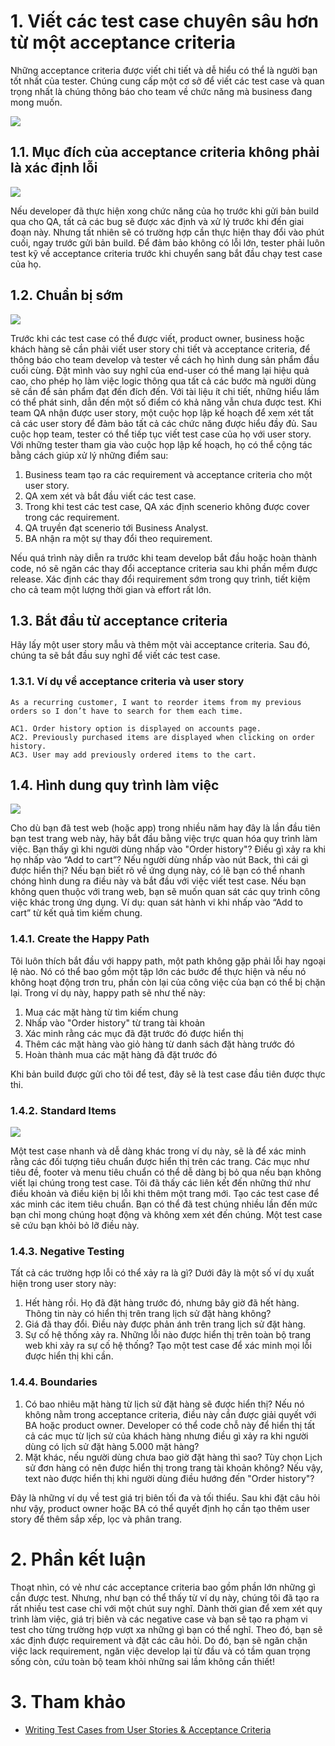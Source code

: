 # 1. Viết các test case chuyên sâu hơn từ một acceptance criteria

Những acceptance criteria được viết chi tiết và dễ hiểu có thể là người bạn tốt nhất của tester. Chúng cung cấp một cơ sở để viết các test case và quan trọng nhất là chúng thông báo cho team về chức năng mà business đang mong muốn.

![](https://images.viblo.asia/8b1c1471-3821-4e59-aabc-6ca1927f557d.png)

## 1.1. Mục đích của acceptance criteria không phải là xác định lỗi

![](https://images.viblo.asia/135b0e31-89d3-413d-b2a3-f46076624733.jpg)

Nếu developer đã thực hiện xong chức năng của họ trước khi gửi bản build qua cho QA, tất cả các bug sẽ được xác định và xử lý trước khi đến giai đoạn này. Nhưng tất nhiên sẽ có trường hợp cần thực hiện thay đổi vào phút cuối, ngay trước gửi bản build. Để đảm bảo không có lỗi lớn, tester phải luôn test kỹ về acceptance criteria trước khi chuyển sang bắt đầu chạy test case của họ.

## 1.2. Chuẩn bị sớm

![](https://images.viblo.asia/08033c15-a73b-4306-b873-3e4eb661f2e4.jpg)

Trước khi các test case có thể được viết, product owner, business hoặc khách hàng sẽ cần phải viết user story chi tiết và acceptance criteria, để thông báo cho team develop và tester về cách họ hình dung sản phẩm đầu cuối cùng. Đặt mình vào suy nghĩ của end-user có thể mang lại hiệu quả cao, cho phép họ làm việc logic thông qua tất cả các bước mà người dùng sẽ cần để sản phẩm đạt đến đích đến. Với tài liệu ít chi tiết, những hiểu lầm có thể phát sinh, dẫn đến một số điểm có khả năng vẫn chưa được test. Khi team QA nhận được user story, một cuộc họp lập kế hoạch để xem xét tất cả các user story để đảm bảo tất cả các chức năng được hiểu đầy đủ. Sau cuộc họp team, tester có thể tiếp tục viết test case của họ với user story. Với những tester tham gia vào cuộc họp lập kế hoạch, họ có thể cộng tác bằng cách giúp xử lý những điểm sau:

1. Business team tạo ra các requirement và acceptance criteria cho một user story.
2. QA xem xét và bắt đầu viết các test case.
3. Trong khi test các test case, QA xác định scenerio không được cover trong các requirement.
4. QA truyền đạt scenerio tới Business Analyst.
5. BA nhận ra một sự thay đổi theo requirement.

Nếu quá trình này diễn ra trước khi team develop bắt đầu hoặc hoàn thành code, nó sẽ ngăn các thay đổi acceptance criteria sau khi phần mềm được release. Xác định các thay đổi requirement sớm trong quy trình, tiết kiệm cho cả team một lượng thời gian và effort rất lớn.

## 1.3. Bắt đầu từ acceptance criteria

Hãy lấy một user story mẫu và thêm một vài acceptance criteria. Sau đó, chúng ta sẽ bắt đầu suy nghĩ để viết các test case.

### 1.3.1. Ví dụ về acceptance criteria và user story

```
As a recurring customer, I want to reorder items from my previous orders so I don’t have to search for them each time.

AC1. Order history option is displayed on accounts page.
AC2. Previously purchased items are displayed when clicking on order history.
AC3. User may add previously ordered items to the cart.
```

## 1.4. Hình dung quy trình làm việc

![](https://images.viblo.asia/7d877070-df2c-4509-b889-2d5dd0607667.jpg)

Cho dù bạn đã test web (hoặc app) trong nhiều năm hay đây là lần đầu tiên bạn test trang web này, hãy bắt đầu bằng việc trực quan hóa quy trình làm việc. Bạn thấy gì khi người dùng nhấp vào "Order history"? Điều gì xảy ra khi họ nhấp vào “Add to cart”? Nếu người dùng nhấp vào nút Back, thì cái gì được hiển thị? Nếu bạn biết rõ về ứng dụng này, có lẽ bạn có thể nhanh chóng hình dung ra điều này và bắt đầu với việc viết test case. Nếu bạn không quen thuộc với trang web, bạn sẽ muốn quan sát các quy trình công việc khác trong ứng dụng. Ví dụ: quan sát hành vi khi nhấp vào “Add to cart” từ kết quả tìm kiếm chung.

### 1.4.1. Create the Happy Path

Tôi luôn thích bắt đầu với happy path, một path không gặp phải lỗi hay ngoại lệ nào. Nó có thể bao gồm một tập lớn các bước để thực hiện và nếu nó không hoạt động trơn tru, phần còn lại của công việc của bạn có thể bị chặn lại. Trong ví dụ này, happy path sẽ như thế này:

1. Mua các mặt hàng từ tìm kiếm chung
2. Nhấp vào "Order history" từ trang tài khoản
3. Xác minh rằng các mục đã đặt trước đó được hiển thị
4. Thêm các mặt hàng vào giỏ hàng từ danh sách đặt hàng trước đó
5. Hoàn thành mua các mặt hàng đã đặt trước đó

Khi bản build được gửi cho tôi để test, đây sẽ là test case đầu tiên được thực thi.

### 1.4.2. Standard Items

![](https://images.viblo.asia/e7c48da1-875a-4b1b-aeb3-1d1ac3f68f68.png)

Một test case nhanh và dễ dàng khác trong ví dụ này, sẽ là để xác minh rằng các đối tượng tiêu chuẩn được hiển thị trên các trang. Các mục như tiêu đề, footer và menu tiêu chuẩn có thể dễ dàng bị bỏ qua nếu bạn không viết lại chúng trong test case. Tôi đã thấy các liên kết đến những thứ như điều khoản và điều kiện bị lỗi khi thêm một trang mới. Tạo các test case để xác minh các item tiêu chuẩn. Bạn có thể đã test chúng nhiều lần đến mức bạn chỉ mong chúng hoạt động và không xem xét đến chúng. Một test case sẽ cứu bạn khỏi bỏ lỡ điều này.

### 1.4.3. Negative Testing

Tất cả các trường hợp lỗi có thể xảy ra là gì? Dưới đây là một số ví dụ xuất hiện trong user story này:

1. Hết hàng rồi. Họ đã đặt hàng trước đó, nhưng bây giờ đã hết hàng. Thông tin này có hiển thị trên trang lịch sử đặt hàng không?
2. Giá đã thay đổi. Điều này được phản ánh trên trang lịch sử đặt hàng.
3. Sự cố hệ thống xảy ra. Những lỗi nào được hiển thị trên toàn bộ trang web khi xảy ra sự cố hệ thống? Tạo một test case để xác minh mọi lỗi được hiển thị khi cần.

### 1.4.4. Boundaries

1. Có bao nhiêu mặt hàng từ lịch sử đặt hàng sẽ được hiển thị? Nếu nó không nằm trong acceptance criteria, điều này cần được giải quyết với BA hoặc product owner. Developer có thể code chỗ này để hiển thị tất cả các mục từ lịch sử của khách hàng nhưng điều gì xảy ra khi người dùng có lịch sử đặt hàng 5.000 mặt hàng?
2. Mặt khác, nếu người dùng chưa bao giờ đặt hàng thì sao? Tùy chọn Lịch sử đơn hàng có nên được hiển thị trong trang tài khoản không? Nếu vậy, text nào được hiển thị khi người dùng điều hướng đến "Order history"?

Đây là những ví dụ về test giá trị biên tối đa và tối thiểu. Sau khi đặt câu hỏi như vậy, product owner hoặc BA có thể quyết định họ cần tạo thêm user story để thêm sắp xếp, lọc và phân trang.

# 2. Phần kết luận
Thoạt nhìn, có vẻ như các acceptance criteria bao gồm phần lớn những gì cần được test. Nhưng, như bạn có thể thấy từ ví dụ này, chúng tôi đã tạo ra rất nhiều test case chỉ với một chút suy nghĩ. Dành thời gian để xem xét quy trình làm việc, giá trị biên và các negative case và bạn sẽ tạo ra phạm vi test cho từng trường hợp vượt xa những gì bạn có thể nghĩ. Theo đó, bạn sẽ xác định được requirement và đặt các câu hỏi. Do đó, bạn sẽ ngăn chặn việc lack requirement, ngăn việc develop lại từ đầu và có tầm quan trọng sống còn, cứu toàn bộ team khỏi những sai lầm không cần thiết!

# 3. Tham khảo
- [Writing Test Cases from User Stories & Acceptance Criteria](https://blog.testlodge.com/writing-test-cases-from-user-stories-acceptance-criteria/)